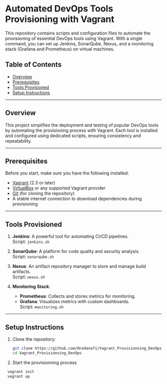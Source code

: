 # Automated DevOps Tools Provisioning with Vagrant

This repository contains scripts and configuration files to automate the provisioning of essential DevOps tools using Vagrant. With a single command, you can set up Jenkins, SonarQube, Nexus, and a monitoring stack (Grafana and Prometheus) on virtual machines.

## Table of Contents

- [Overview](#overview)
- [Prerequisites](#prerequisites)
- [Tools Provisioned](#tools-provisioned)
- [Setup Instructions](#setup-instructions)


---

## Overview

This project simplifies the deployment and testing of popular DevOps tools by automating the provisioning process with Vagrant. Each tool is installed and configured using dedicated scripts, ensuring consistency and repeatability.

---

## Prerequisites

Before you start, make sure you have the following installed:

- [Vagrant](https://www.vagrantup.com/) (2.3 or later)
- [VirtualBox](https://www.virtualbox.org/) or any supported Vagrant provider
- [Git](https://git-scm.com/) (for cloning the repository)
- A stable internet connection to download dependencies during provisioning

---

## Tools Provisioned

1. **Jenkins**: A powerful tool for automating CI/CD pipelines.  
   Script: `jenkins.sh`

2. **SonarQube**: A platform for code quality and security analysis.  
   Script: `sonarqube.sh`

3. **Nexus**: An artifact repository manager to store and manage build artifacts.  
   Script: `nexus.sh`

4. **Monitoring Stack**:  
   - **Prometheus**: Collects and stores metrics for monitoring.  
   - **Grafana**: Visualizes metrics with custom dashboards.  
   Script: `monitoring.sh`

---

## Setup Instructions

1. Clone the repository:
   ```bash
   git clone https://github.com/OnsHanafi/Vagrant_Provisionning_DevOps.git
   cd Vagrant_Provisionning_DevOps
2. Start the provisionning process
  ```bash
   vagrant init
   vagrant up 
    
    
